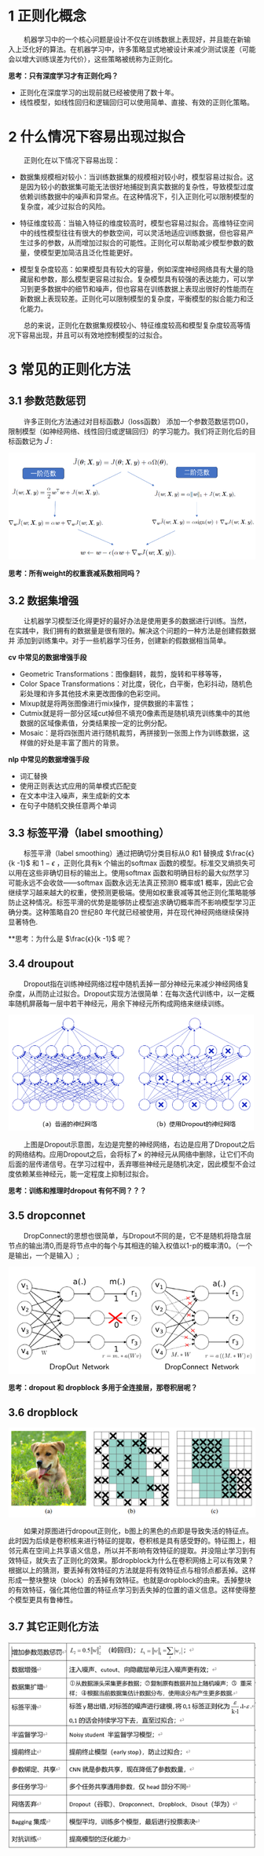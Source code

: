 # 1 正则化概念
&nbsp;&nbsp;&nbsp;&nbsp;&nbsp;&nbsp;&nbsp;&nbsp;机器学习中的一个核心问题是设计不仅在训练数据上表现好，并且能在新输入上泛化好的算法。在机器学习中，许多策略显式地被设计来减少测试误差（可能会以增大训练误差为代价），这些策略被统称为正则化。<br>

**思考：只有深度学习才有正则化吗？** <br>

- 正则化在深度学习的出现前就已经被使用了数十年。<br>
- 线性模型，如线性回归和逻辑回归可以使用简单、直接、有效的正则化策略。<br>

# 2 什么情况下容易出现过拟合
&nbsp;&nbsp;&nbsp;&nbsp;&nbsp;&nbsp;&nbsp;&nbsp;正则化在以下情况下容易出现：<br>

- 数据集规模相对较小：当训练数据集的规模相对较小时，模型容易过拟合。这是因为较小的数据集可能无法很好地捕捉到真实数据的复杂性，导致模型过度依赖训练数据中的噪声和异常点。在这种情况下，引入正则化可以限制模型的复杂度，减少过拟合的风险。<br>

- 特征维度较高：当输入特征的维度较高时，模型也容易过拟合。高维特征空间中的线性模型往往有很大的参数空间，可以灵活地适应训练数据，但也容易产生过多的参数，从而增加过拟合的可能性。正则化可以帮助减少模型参数的数量，使模型更加简洁且泛化性能更好。<br>

- 模型复杂度较高：如果模型具有较大的容量，例如深度神经网络具有大量的隐藏层和参数，那么模型更容易过拟合。复杂模型具有较强的表达能力，可以学习到更多数据中的细节和噪声，但也容易在训练数据上表现出很好的性能而在新数据上表现较差。正则化可以限制模型的复杂度，平衡模型的拟合能力和泛化能力。<br>

&nbsp;&nbsp;&nbsp;&nbsp;&nbsp;&nbsp;&nbsp;&nbsp;总的来说，正则化在数据集规模较小、特征维度较高和模型复杂度较高等情况下容易出现，并且可以有效地控制模型的过拟合。<br>

# 3 常见的正则化方法

## 3.1 参数范数惩罚
&nbsp;&nbsp;&nbsp;&nbsp;&nbsp;&nbsp;&nbsp;&nbsp;许多正则化方法通过对目标函数J（loss函数） 添加一个参数范数惩罚Ω()，限制模型（如神经网络、线性回归或逻辑回归）的学习能力。我们将正则化后的目标函数记为 $\tilde{J}$ : <br>

![images](images/figure1.png)

**思考：所有weight的权重衰减系数相同吗？** <br>

## 3.2 数据集增强
&nbsp;&nbsp;&nbsp;&nbsp;&nbsp;&nbsp;&nbsp;&nbsp;让机器学习模型泛化得更好的最好办法是使用更多的数据进行训练。当然，在实践中，我们拥有的数据量是很有限的。解决这个问题的一种方法是创建假数据并
添加到训练集中。对于一些机器学习任务，创建新的假数据相当简单。<br>

**cv 中常见的数据增强手段** <br>
- Geometric Transformations：图像翻转，裁剪，旋转和平移等等，
- Color Space Transformations：对比度，锐化，白平衡，色彩抖动，随机色彩处理和许多其他技术来更改图像的色彩空间。
- Mixup就是将两张图像进行mix操作，提供数据的丰富性；
- Cutmix就是将一部分区域cut掉但不填充0像素而是随机填充训练集中的其他数据的区域像素值，分类结果按一定的比例分配。
- Mosaic：是将四张图片进行随机裁剪，再拼接到一张图上作为训练数据，这样做的好处是丰富了图片的背景。

**nlp 中常见的数据增强手段** <br>
- 词汇替换
- 使用正则表达式应用的简单模式匹配变
- 在文本中注入噪声，来生成新的文本
- 在句子中随机交换任意两个单词

## 3.3 标签平滑（label smoothing）
&nbsp;&nbsp;&nbsp;&nbsp;&nbsp;&nbsp;&nbsp;&nbsp;标签平滑（label smoothing）通过把确切分类目标从0 和1 替换成 $\frac{ϵ}{k -1}$ 和 $1 - ϵ$ ，正则化具有k 个输出的softmax 函数的模型。标准交叉熵损失可以用在这些非确切目标的输出上。使用softmax 函数和明确目标的最大似然学习可能永远不会收敛——softmax 函数永远无法真正预测0 概率或1 概率，因此它会继续学习越来越大的权重，使预测更极端。使用如权重衰减等其他正则化策略能够防止这种情况。标签平滑的优势是能够防止模型追求确切概率而不影响模型学习正确分类。这种策略自20 世纪80 年代就已经被使用，并在现代神经网络继续保持显著特色.<br>

**思考：为什么是 $\frac{ϵ}{k -1}$ 呢？

## 3.4 droupout
&nbsp;&nbsp;&nbsp;&nbsp;&nbsp;&nbsp;&nbsp;&nbsp;Dropout指在训练神经网络过程中随机丢掉一部分神经元来减少神经网络复杂度，从而防止过拟合。Dropout实现方法很简单：在每次迭代训练中，以一定概率随机屏蔽每一层中若干神经元，用余下神经元所构成网络来继续训练。 <br>

![images](images/figure2.png)

&nbsp;&nbsp;&nbsp;&nbsp;&nbsp;&nbsp;&nbsp;&nbsp;上图是Dropout示意图，左边是完整的神经网络，右边是应用了Dropout之后的网络结构。应用Dropout之后，会将标了× 的神经元从网络中删除，让它们不向后面的层传递信号。在学习过程中，丢弃哪些神经元是随机决定，因此模型不会过度依赖某些神经元，能一定程度上抑制过拟合。<br>

**思考：训练和推理时dropout 有何不同？？？** <br>

## 3.5 dropconnet
&nbsp;&nbsp;&nbsp;&nbsp;&nbsp;&nbsp;&nbsp;&nbsp;DropConnect的思想也很简单，与Dropout不同的是，它不是随机将隐含层节点的输出清0,而是将节点中的每个与其相连的输入权值以1-p的概率清0。（一个是输出，一个是输入）;

![images](images/figure3.png)

**思考：dropout 和 dropblock 多用于全连接层，那卷积层呢？** <br>


## 3.6 dropblock

![images](images/figure4.png)

&nbsp;&nbsp;&nbsp;&nbsp;&nbsp;&nbsp;&nbsp;&nbsp;如果对原图进行dropout正则化，b图上的黑色的点即是导致失活的特征点。此时因为后续是卷积核来进行特征的提取，卷积核是具有感受野的。特征图上，相邻元素在空间上共享语义信息，所以并不影响有效特征的提取。并没阻止学习到有效特征，就失去了正则化的效果。那dropblock为什么在卷积网络上可以有效果？根据以上的猜测，要丢掉有效特征的方法就是将有效特征点与相邻点都丢掉。这样形成一整块整块（block）的丢掉有效特征。也就是dropblock的由来。丢掉整块的有效特征，强化其他位置的特征点学习到丢失掉的位置的语义信息。这样使得整个模型更具有鲁棒性。<br>

## 3.7 其它正则化方法

![images](images/figure5.png)